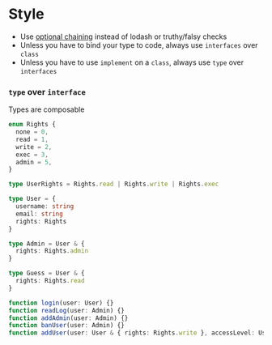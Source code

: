 # Style

- Use [optional chaining](https://www.typescriptlang.org/docs/handbook/release-notes/typescript-3-7.html#optional-chaining) instead of lodash or truthy/falsy checks
- Unless you have to bind your type to code, always use `interfaces` over `class`
- Unless you have to use `implement` on a `class`, always use `type` over `interfaces`

### `type` over `interface`

Types are composable

```typescript
enum Rights {
  none = 0,
  read = 1,
  write = 2,
  exec = 3,
  admin = 5,
}

type UserRights = Rights.read | Rights.write | Rights.exec

type User = {
  username: string
  email: string
  rights: Rights
}

type Admin = User & {
  rights: Rights.admin
}

type Guess = User & {
  rights: Rights.read
}

function login(user: User) {}
function readLog(user: Admin) {}
function addAdmin(user: Admin) {}
function banUser(user: Admin) {}
function addUser(user: User & { rights: Rights.write }, accessLevel: UserRights) {}
```
